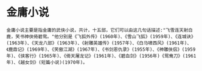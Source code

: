 # 金庸小说


    金庸小说主要是指金庸的武侠小说，共计，十五部，它们可以由这几句话描述:"飞雪连天射白鹿，笑书神侠倚碧鸳。"他分别是《飞狐外传》(1960年)、《雪山飞狐》(1959年)、《连城诀》(1963年)、《天龙八部》(1963年)、《射雕英雄传》(1957年)、《白马啸西风》(1961年)、《鹿鼎记》(1969年)、《笑傲江湖》(1967年)、《书剑恩仇录》(1955年)、《神雕侠侣》(1959年)、《侠客行》(1965年)、《倚天屠龙记》(1961年)、《碧血剑》(1956年)《鸳鸯刀》(1961年)、《越女剑》(短篇小说)(1970年)。